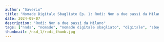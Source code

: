 ```yaml
---
author: "Saverio"
title: "Nomade Digitale Sbagliato Ep. 1: Rodi: Non a due passi da Milano"
date: 2024-09-07
description: "Rodi: Non a due passi da Milano"
tags: ["nnds", "nomade", "nomade digitale sbagliato", "digitale", "sbagliato", "grecia", "rodi"]
thumbnail: /nsd_1/rodi_thumb.jpg
---
```


